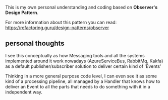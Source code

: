 This is my own personal understanding and coding based on **Observer's Design Pattern**. 

For more information about this pattern you can read: https://refactoring.guru/design-patterns/observer

## personal thoughts

I see this conceptually as how Messaging tools and all the systems implemented around it work nowadays (AzureServiceBus, RabbitMq, Kakfa) as a default publisher/subscriber solution to deliver certain kind of 'Events'

Thinking in a more general purpose code level, I can even see it as some kind of a processing pipeline, 
all managed by a Handler that knows how to deliver an Event to all the parts that needs to do something with it in a independent way.
